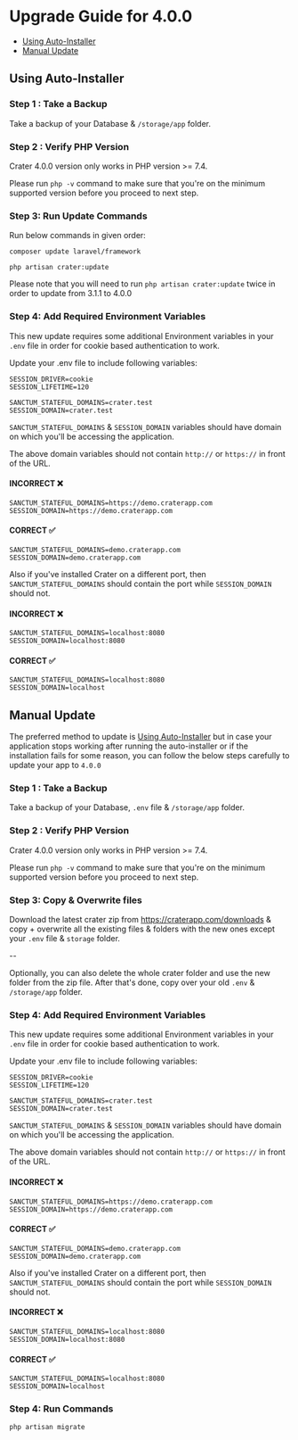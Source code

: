 # Upgrade Guide for 4.0.0

- [Using Auto-Installer](#using-auto-installer)
- [Manual Update](#manual-update)

## Using Auto-Installer

### Step 1 : Take a Backup

Take a backup of your Database & `/storage/app` folder.

### Step 2 : Verify PHP Version

Crater 4.0.0 version only works in PHP version >= 7.4.

Please run `php -v` command to make sure that you're on the minimum supported version before you proceed to next step.

### Step 3: Run Update Commands

Run below commands in given order:

```
composer update laravel/framework

php artisan crater:update
```

Please note that you will need to run `php artisan crater:update` twice in order to update from 3.1.1 to 4.0.0

### Step 4: Add Required Environment Variables

This new update requires some additional Environment variables in your `.env` file in order for cookie based authentication to work.

Update your .env file to include following variables:

```
SESSION_DRIVER=cookie
SESSION_LIFETIME=120

SANCTUM_STATEFUL_DOMAINS=crater.test
SESSION_DOMAIN=crater.test
```

`SANCTUM_STATEFUL_DOMAINS` & `SESSION_DOMAIN` variables should have domain on which you'll be accessing the application.

The above domain variables should not contain `http://` or `https://` in front of the URL.

#### INCORRECT ❌

```
SANCTUM_STATEFUL_DOMAINS=https://demo.craterapp.com
SESSION_DOMAIN=https://demo.craterapp.com
```

#### CORRECT ✅

```
SANCTUM_STATEFUL_DOMAINS=demo.craterapp.com
SESSION_DOMAIN=demo.craterapp.com
```

Also if you've installed Crater on a different port, then `SANCTUM_STATEFUL_DOMAINS` should contain the port while `SESSION_DOMAIN` should not.

#### INCORRECT ❌

```
SANCTUM_STATEFUL_DOMAINS=localhost:8080
SESSION_DOMAIN=localhost:8080
```

#### CORRECT ✅

```
SANCTUM_STATEFUL_DOMAINS=localhost:8080
SESSION_DOMAIN=localhost
```

## Manual Update

The preferred method to update is [Using Auto-Installer](#using-auto-installer) but in case your application stops working after running the auto-installer or if the installation fails for some reason, you can follow the below steps carefully to update your app to `4.0.0`

### Step 1 : Take a Backup

Take a backup of your Database, `.env` file & `/storage/app` folder.

### Step 2 : Verify PHP Version

Crater 4.0.0 version only works in PHP version >= 7.4.

Please run `php -v` command to make sure that you're on the minimum supported version before you proceed to next step.

### Step 3: Copy & Overwrite files

Download the latest crater zip from https://craterapp.com/downloads & copy + overwrite all the existing files & folders with the new ones except your `.env` file & `storage` folder.

--

Optionally, you can also delete the whole crater folder and use the new folder from the zip file. After that's done, copy over your old `.env` & `/storage/app` folder.

### Step 4: Add Required Environment Variables

This new update requires some additional Environment variables in your `.env` file in order for cookie based authentication to work.

Update your .env file to include following variables:

```
SESSION_DRIVER=cookie
SESSION_LIFETIME=120

SANCTUM_STATEFUL_DOMAINS=crater.test
SESSION_DOMAIN=crater.test
```

`SANCTUM_STATEFUL_DOMAINS` & `SESSION_DOMAIN` variables should have domain on which you'll be accessing the application.

The above domain variables should not contain `http://` or `https://` in front of the URL.

#### INCORRECT ❌

```
SANCTUM_STATEFUL_DOMAINS=https://demo.craterapp.com
SESSION_DOMAIN=https://demo.craterapp.com
```

#### CORRECT ✅

```
SANCTUM_STATEFUL_DOMAINS=demo.craterapp.com
SESSION_DOMAIN=demo.craterapp.com
```

Also if you've installed Crater on a different port, then `SANCTUM_STATEFUL_DOMAINS` should contain the port while `SESSION_DOMAIN` should not.

#### INCORRECT ❌

```
SANCTUM_STATEFUL_DOMAINS=localhost:8080
SESSION_DOMAIN=localhost:8080
```

#### CORRECT ✅

```
SANCTUM_STATEFUL_DOMAINS=localhost:8080
SESSION_DOMAIN=localhost
```

### Step 4: Run Commands

```
php artisan migrate
```
